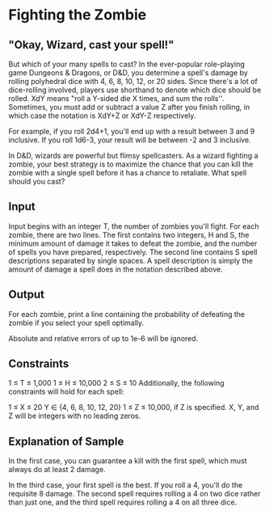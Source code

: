 # Fighting the Zombie

## "Okay, Wizard, cast your spell!"

But which of your many spells to cast? In the ever-popular role-playing game Dungeons & Dragons, or D&D, you determine a spell's damage by rolling polyhedral dice with 4, 6, 8, 10, 12, or 20 sides. Since there's a lot of dice-rolling involved, players use shorthand to denote which dice should be rolled. XdY means "roll a Y-sided die X times, and sum the rolls''. Sometimes, you must add or subtract a value Z after you finish rolling, in which case the notation is XdY+Z or XdY-Z respectively.

For example, if you roll 2d4+1, you'll end up with a result between 3 and 9 inclusive. If you roll 1d6-3, your result will be between -2 and 3 inclusive.

In D&D, wizards are powerful but flimsy spellcasters. As a wizard fighting a zombie, your best strategy is to maximize the chance that you can kill the zombie with a single spell before it has a chance to retaliate. What spell should you cast?

## Input
Input begins with an integer T, the number of zombies you'll fight. For each zombie, there are two lines. The first contains two integers, H and S, the minimum amount of damage it takes to defeat the zombie, and the number of spells you have prepared, respectively. The second line contains S spell descriptions separated by single spaces. A spell description is simply the amount of damage a spell does in the notation described above.

## Output
For each zombie, print a line containing the probability of defeating the zombie if you select your spell optimally.

Absolute and relative errors of up to 1e-6 will be ignored.

## Constraints
1 ≤ T ≤ 1,000 
1 ≤ H ≤ 10,000 
2 ≤ S ≤ 10 
Additionally, the following constraints will hold for each spell:

1 ≤ X ≤ 20 
Y ∈ {4, 6, 8, 10, 12, 20} 
1 ≤ Z ≤ 10,000, if Z is specified. 
X, Y, and Z will be integers with no leading zeros. 

## Explanation of Sample
In the first case, you can guarantee a kill with the first spell, which must always do at least 2 damage.

In the third case, your first spell is the best. If you roll a 4, you'll do the requisite 8 damage. The second spell requires rolling a 4 on two dice rather than just one, and the third spell requires rolling a 4 on all three dice.
